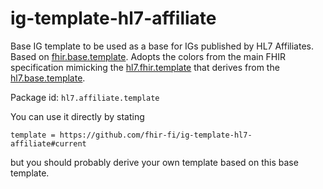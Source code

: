 # ig-template-hl7-affiliate
Base IG template to be used as a base for IGs published by HL7 Affiliates.
Based on [fhir.base.template](https://github.com/HL7/ig-template-base).
Adopts the colors from the main FHIR specification mimicking the
[hl7.fhir.template](https://github.com/HL7/ig-template-fhir) that derives from the 
[hl7.base.template](https://github.com/HL7/ig-template-hl7). 

Package id: `hl7.affiliate.template`

You can use it directly by stating 

`template = https://github.com/fhir-fi/ig-template-hl7-affiliate#current`

but you should probably derive your own template based on this base template.
